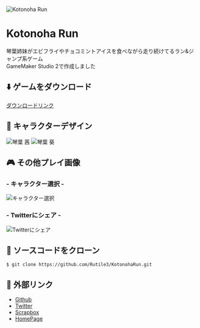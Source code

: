 
![Kotonoha Run](https://user-images.githubusercontent.com/29337073/86615932-17c40500-bff0-11ea-8470-d757023d96cf.gif "Kotonoha Run")

# Kotonoha Run

琴葉姉妹がエビフライやチョコミントアイスを食べながら走り続けてるラン&ジャンプ系ゲーム  
GameMaker Studio 2で作成しました

## ⬇️ ゲームをダウンロード

[ダウンロードリンク](https://github.com/Rutile3/KotonohaRun/releases/latest)

## 🎨 キャラクターデザイン

![琴葉 茜](https://user-images.githubusercontent.com/29337073/86615214-1e05b180-bfef-11ea-9f2d-b6eac6c5bad0.png "琴葉 茜")
![琴葉 葵](https://user-images.githubusercontent.com/29337073/86615280-34ac0880-bfef-11ea-8c24-2b0685c79b31.png "琴葉 葵")

## 🎮 その他プレイ画像

### - キャラクター選択 -

![キャラクター選択](https://user-images.githubusercontent.com/29337073/86613834-147b4a00-bfed-11ea-92d8-4a1283a31405.gif "キャラクター選択")

### - Twitterにシェア -

![Twitterにシェア](https://user-images.githubusercontent.com/29337073/86612974-e5180d80-bfeb-11ea-8b42-c15dfcfc5d48.PNG "Twitterにシェア")

## 💬 ソースコードをクローン

`$ git clone https://github.com/Rutile3/KotonohaRun.git`  

## 👀 外部リンク

- [Github](https://github.com/Rutile3)
- [Twitter](https://twitter.com/Rutile_Darkness)
- [Scrapbox](https://scrapbox.io/RutileProgramming/)
- [HomePage](https://www.rutile3.work/)
